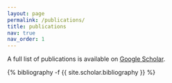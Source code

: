 ```yaml
---
layout: page
permalink: /publications/
title: publications
nav: true
nav_order: 1
---
```

A full list of publications is available on [Google Scholar](https://scholar.google.com/citations?hl=en&user=cF8RgGwAAAAJ).
<!-- _pages/publications.md -->
<div class="publications">

{% bibliography -f {{ site.scholar.bibliography }} %}

</div>
